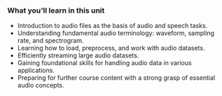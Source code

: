 ### What you’ll learn in this unit

- Introduction to audio files as the basis of audio and speech tasks.
- Understanding fundamental audio terminology: waveform, sampling rate, and spectrogram.
- Learning how to load, preprocess, and work with audio datasets.
- Efficiently streaming large audio datasets.
- Gaining foundational skills for handling audio data in various applications.
- Preparing for further course content with a strong grasp of essential audio concepts.
